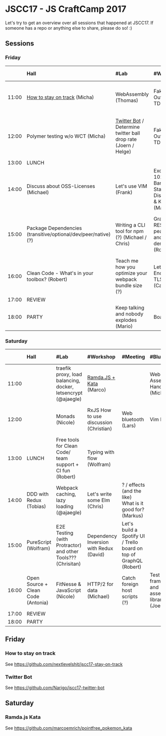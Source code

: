 # JSCC17 - JS CraftCamp 2017

Let's try to get an overview over all sessions that happened at JSCC17. If someone has a repo or anything else to share,
please do so! :)

## Sessions

### Friday

|       | Hall                                                           | #Lab                                                                           | #Workshop                                               | #Meeting                                                               | #Blue                                             | Somewhere else                                           |                                |                                             |
| :---  | :---                                                           | :---                                                                           | :---                                                    | :---                                                                   | :---                                              | :---                                                     | :---                           | :---                                        |
| 11:00 | [How to stay on track](#how-to-stay-on-track) (Micha)          | WebAssembly (Thomas)                                                           | Fake it Outside In TDD (David)                          | Let's TDD an Ethereum Smart Contract (Axel)                            | React-Alternatives (Vue.js, Inferno, ...) (Joern) | The "best" JS Project (what does it need, ...) (Antonia) | Coffee (peerigon)              | Morning Kata (Wolfram)                      |
| 12:00 | Polymer testing w/o WCT (Micha)                                | [Twitter Bot](#twitter-bot) / Determine twitter ball drop rate (Joern / Helge) | Fake it Outside In TDD (David)                          | Chatbots for internal processes (Thomas)                               | Maintainable Stylesheets (Mario)                  | 3D Printing @Intrane(?) (Adrian)                         | Hardware (Espruino?) (Michael) | Fast Feedback #ATDD #TDD #(?) #electron (?) |
| 13:00 | LUNCH                                                          |                                                                                |                                                         |                                                                        |                                                   |                                                          |                                |                                             |
| 14:00 | Discuss about OSS-Licenses (Michael)                           | Let's use VIM (Frank)                                                          | Exorcism 101: Banishing State Discussion & Kata (Marco) | Mob Programming RPG (Chris)                                            | Draft.JS + NLP (Andi)                             | Reactive Form RxJS is the experience? (?) (Carsten)      |                                |                                             |
| 15:00 | Package Dependencies (transitive/optional/dev/peer/native) (?) | Writing a CLI tool for npm (?) (Michael / Chris)                               | GraphQL - REST in peace? Intro and cool demo (Robert)   | Introduction to Functional / Functional Kata Ramda.js (Nicole / Marco) |                                                   |                                                          |                                |                                             |
| 16:00 | Clean Code - What's in your toolbox? (Robert)                  | Teach me how you optimize your webpack bundle size (?)                         | Let's Encrypt + TLS! (Carsten ?)                        | Functional programming in everyday life (Alex)                         | Workshop Build NPM Libraries with Rollup (Lukas)  | Events and Meetups (?)                                   | Code Reviews (?)               |                                             |
| 17:00 | REVIEW                                                         |                                                                                |                                                         |                                                                        |                                                   |                                                          |                                |                                             |
| 18:00 | PARTY                                                          | Keep talking and nobody explodes (Mario)                                       | Boardgames                                              |                                                                        |                                                   |                                                          |                                |                                             |

### Saturday

|       | Hall                               | #Lab                                                          | #Workshop                               | #Meeting                                                           | #Blue                                           | Somewhere else                             |                                                      |
| :---  | :---                               | :---                                                          | :---                                    | :---                                                               | :---                                            | :---                                       | :---                                                 |
| 11:00 |                                    | traefik proxy, load balancing, docker, letsencrypt (@ajaegle) | [Ramda.JS + Kata](#ramda.js-kata) (Marco)                 |                                                                    | Web Assembly Hands On (Michael)                 | Morning Kata (Wolfram)                     |                                                      |
| 12:00 |                                    | Monads (Nicole)                                               | RxJS How to use discussion (Christian)  | Web bluetooth (Lars)                                               | Vim Pt. 2                                       | Build Setups (Simon)                       | Multiplatform / Mobile (Cordova / PhoneGap?) (Jonas) |
| 13:00 | LUNCH                              | Free tools for Clean Code/ team support + CI fun (Robert)     | Typing with flow (Wolfram)              |                                                                    |                                                 | Spec By Example (Stefan)                   | Pokemon RAID! On Demand (?)                          |
| 14:00 | DDD with Redux (Tobias)            | Webpack caching, lazy loading (@ajaegle)                      | Let's write some Elm (Chris)            | ? / effects (and the like) What is it good for? (Markus)           |                                                 |                                            |                                                      |
| 15:00 | PureScript (Wolfram)               | E2E Testing (with Protractor) and other Tools??? (Chrisitan)  | Dependency Inversion with Redux (David) | Let's build a Spotify UI / Trello board on top of GraphQL (Robert) |                                                 | Getting Hands on product + Business (Jeff) |                                                      |
| 16:00 | Open Source + Clean Code (Antonia) | FitNesse & JavaScript (Nicole)                                | HTTP/2 for data (Michael)               | Catch foreign host scripts (?)                                     | Test frameworks and assertion libraries (Joern) | Programming using logical Paradigm (Alex)  |                                                      |
| 17:00 | REVIEW                             |                                                               |  |  |  |  |  |  |
| 18:00 | PARTY                              |                                                               |  |  |  |  |  |  |

## Friday

### How to stay on track

See https://github.com/nextlevelshit/jscc17-stay-on-track

### Twitter Bot

See https://github.com/Narigo/jscc17-twitter-bot

## Saturday

### Ramda.js Kata

See https://github.com/marcoemrich/pointfree_pokemon_kata
